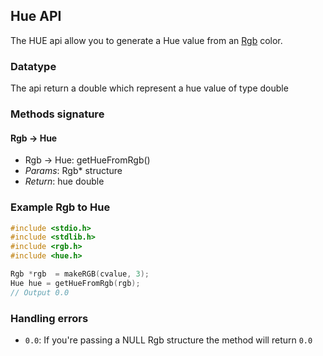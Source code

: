 ## Hue API

The HUE api allow you to generate a Hue value from an [Rgb](rgb.md) color.

### Datatype

The api return a double which represent a hue value of type double

### Methods signature

#### Rgb -> Hue

- Rgb -> Hue: getHueFromRgb()
- *Params*: Rgb* structure
- *Return*: hue double

### Example Rgb to Hue

```c
#include <stdio.h>
#include <stdlib.h>
#include <rgb.h>
#include <hue.h>

Rgb *rgb  = makeRGB(cvalue, 3);
Hue hue = getHueFromRgb(rgb);
// Output 0.0
```

### Handling errors

- ```0.0```: If you're passing a NULL Rgb structure the method will return ```0.0```
